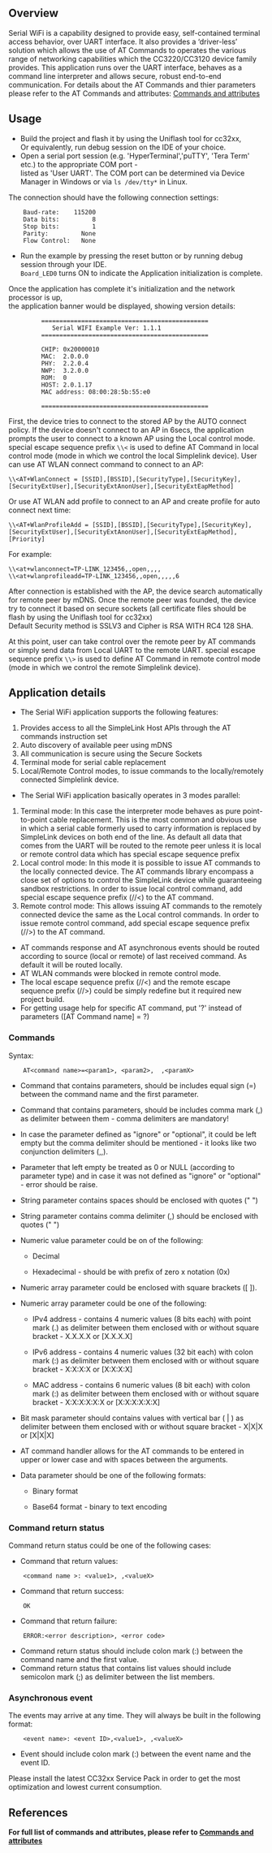 ## Overview

Serial WiFi is a capability designed to provide easy, self-contained terminal access behavior, over UART interface. 
It also provides a ‘driver-less’ solution which allows the use of AT Commands to operates the various range of networking capabilities which the CC3220/CC3120 device family provides. 
This application runs over the UART interface, behaves as a command line interpreter and allows secure, robust end-to-end communication.
For details about the AT Commands and thier parameters please refer to the AT Commands and attributes: [Commands and attributes](../../../../../source/ti/net/atcmd/AT_Commands_command_list.html)

## Usage

* Build the project and flash it by using the Uniflash tool for cc32xx,  
Or equivalently, run debug session on the IDE of your choice.
* Open a serial port session (e.g. 'HyperTerminal','puTTY', 'Tera Term' etc.) to the appropriate COM port -   
listed as 'User UART'.
The COM port can be determined via Device Manager in Windows or via `ls /dev/tty*` in Linux.

The connection should have the following connection settings:
```
    Baud-rate:    115200
    Data bits:         8
    Stop bits:         1
    Parity:         None
    Flow Control:   None
```

* Run the example by pressing the reset button or by running debug session through your IDE.  
 `Board_LED0` turns ON to indicate the Application initialization is complete.

Once the application has complete it's initialization and the network processor is up,  
the application banner would be displayed, showing version details:
```
         ==============================================
            Serial WIFI Example Ver: 1.1.1
         ==============================================

         CHIP: 0x20000010
         MAC:  2.0.0.0
         PHY:  2.2.0.4
         NWP:  3.2.0.0
         ROM:  0
         HOST: 2.0.1.17
         MAC address: 08:00:28:5b:55:e0

         ==============================================
```
First, the device tries to connect to the stored AP by the AUTO connect policy.
If the device doesn't connect to an AP in 6secs, the application prompts the user to connect to a known AP using the Local control mode. 
special escape sequence prefix `\\<` is used to define AT Command in local control mode (mode in which we control the local Simplelink device).
User can use AT WLAN connect command to connect to an AP:
```
\\<AT+WlanConnect = [SSID],[BSSID],[SecurityType],[SecurityKey],[SecurityExtUser],[SecurityExtAnonUser],[SecurityExtEapMethod]
```
Or use AT WLAN add profile to connect to an AP and create profile for auto connect next time:
```
\\<AT+WlanProfileAdd = [SSID],[BSSID],[SecurityType],[SecurityKey],[SecurityExtUser],[SecurityExtAnonUser],[SecurityExtEapMethod],[Priority]
```
For example:
```
\\<at+wlanconnect=TP-LINK_123456,,open,,,,
\\<at+wlanprofileadd=TP-LINK_123456,,open,,,,,6
```
After connection is established with the AP, the device search automatically for remote peer by mDNS.
Once the remote peer was founded, the device try to connect it based on secure sockets (all certificate files should be flash by using the Uniflash tool for cc32xx)    
Default Security method is SSLV3 and Cipher is RSA WITH RC4 128 SHA.

At this point, user can take control over the remote peer by AT commands or simply send data from Local UART to the remote UART.
special escape sequence prefix `\\>` is used to define AT Command in remote control mode (mode in which we control the remote Simplelink device).


## Application details

* The Serial WiFi application supports the following features:
1. Provides access to all the SimpleLink Host APIs through the AT commands instruction set
2. Auto discovery of available peer using mDNS
3. All communication is secure using the Secure Sockets
4. Terminal mode for serial cable replacement
5. Local/Remote Control modes, to issue commands to the locally/remotely connected Simplelink device.

* The Serial WiFi application basically operates in 3 modes parallel:
1. Terminal mode:
In this case the interpreter mode behaves as pure point-to-point cable replacement. 
This is the most common and obvious use in which a serial cable formerly used to carry information is replaced by SimpleLink devices on both end of the line.
As default all data that comes from the UART will be routed to the remote peer unless it is local or remote control data which has special escape sequence prefix 
2. Local control mode:
In this mode it is possible to issue AT commands to the locally connected device.
The AT commands library encompass a close set of options to control the SimpleLink device while guaranteeing sandbox restrictions. 
In order to issue local control command, add special escape sequence prefix (//<) to the AT command.
3. Remote control mode:
This allows issuing AT commands to the remotely connected device the same as the Local control commands. 
In order to issue remote control command, add special escape sequence prefix (//>) to the AT command.

* AT commands response and AT asynchronous events should be routed according to source (local or remote) of last received command.
As default it will be routed locally.
* AT WLAN commands were blocked in remote control mode.
* The local escape sequence prefix (//<) and the remote escape sequence prefix (//>) could be simply redefine but it required new project build.
* For getting usage help for specific AT command, put '?' instead of parameters ([AT Command name] = ?)

### Commands
Syntax:
```
    AT<command name>=<param1>, <param2>,  ,<paramX>
```

-	Command that contains parameters, should be includes equal sign (=) between the command name and the first parameter.
-	Command that contains parameters, should be includes comma mark (,) as delimiter between them - comma delimiters are mandatory!
-	In case the parameter defined as "ignore" or "optional", it could be left empty but the comma delimiter should be mentioned - it looks like two conjunction delimiters (,,).
-	Parameter that left empty be treated as 0 or NULL (according to parameter type) and in case it was not defined as "ignore" or "optional" - error should be raise.
-	String parameter contains spaces should be enclosed with quotes (" ")
-	String parameter contains comma delimiter (,) should be enclosed with quotes (" ")
-	Numeric value parameter could be on of the following:

    *    Decimal

    *	 Hexadecimal - should be with prefix of zero x notation (0x)

-	Numeric array parameter could be enclosed with square brackets ([ ]).
-	Numeric array parameter could be one of the following:

    *	IPv4  address - contains 4 numeric values (8 bits each) with point mark (.)  as delimiter between them enclosed with or without square bracket - X.X.X.X or [X.X.X.X]
    
    *	IPv6 address -  contains 4 numeric values (32 bit each) with colon mark (:)  as delimiter between them enclosed with or without square bracket - X:X:X:X or [X:X:X:X]
    
    *	MAC address - contains 6 numeric values (8 bit each) with colon mark (:)  as delimiter between them enclosed with or without square bracket - X:X:X:X:X:X or [X:X:X:X:X:X]
    
-	Bit mask parameter should contains values with vertical bar ( | ) as delimiter between them enclosed with or without square bracket - X|X|X or [X|X|X]
-	AT command handler allows for the AT commands to be entered in upper or lower case and with spaces between the arguments.
-	Data parameter should be one of the following formats:

    *	Binary format
    
    *	Base64 format - binary to text encoding

### Command return status
Command return status could be one of the following cases:

*	Command that return values:
```
    <command name >: <value1>, ,<valueX>
```
*	Command that return success:
```
    OK
```
*	Command that return failure:
```
    ERROR:<error description>, <error code>
```

-	Command return status should include colon mark (:) between the command name and the first value.
-	Command return status that contains list values should include semicolon mark (;) as delimiter between the list members.

### Asynchronous event
The events may arrive at any time.
They will always be built in the following format:
```
    <event name>: <event ID>,<value1>, ,<valueX>
```

*	Event should include colon mark (:) between the event name and the event ID.
 
Please install the latest CC32xx Service Pack in order to get the most optimization and lowest current consumption.

## References

**For full list of commands and attributes, please refer to [Commands and attributes](../../../../../source/ti/net/atcmd/AT_Commands_command_list.html)**
